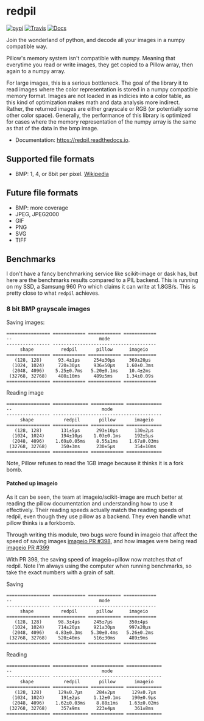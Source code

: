 # redpil

[![pypi](https://img.shields.io/pypi/v/redpil.svg)](https://pypi.python.org/pypi/redpil)
[![Travis](https://img.shields.io/travis/hmaarrfk/redpil.svg)](https://travis-ci.org/hmaarrfk/redpil)
[![Docs](https://readthedocs.org/projects/redpil/badge/?version=latest)](https://redpil.readthedocs.io/en/latest/?badge=latest)


Join the wonderland of python, and decode all your images in a numpy compatible way.

Pillow's memory system isn't compatible with numpy. Meaning that everytime you
read or write images, they get copied to a Pillow array, then again to a numpy
array.

For large images, this is a serious bottleneck. The goal of the library
it to read images where the color representation is stored in a numpy compatible
memory format. Images are not loaded in as indicies into a color table, as this
kind of optimization makes math and data analysis more indirect. Rather,
the returned images are either grayscale or RGB (or potentially some other color
space). Generally, the performance of this
library is optimized for cases where the memory representation of the numpy
array is the same as that of the data in the bmp image.

* Documentation: https://redpil.readthedocs.io.

## Supported file formats

* BMP: 1, 4, or 8bit per pixel. [Wikipedia](https://en.wikipedia.org/wiki/BMP_file_format)

## Future file formats

* BMP: more coverage
* JPEG, JPEG2000
* GIF
* PNG
* SVG
* TIFF

## Benchmarks

I don't have a fancy benchmarking service like scikit-image or dask has, but
here are the benchmarks results compared to a PIL backend. This is running
on my SSD, a Samsung 960 Pro which claims it can write at 1.8GB/s. This is
pretty close to what `redpil` achieves.


### 8 bit BMP grayscale images

Saving images:
```
================ ============ ============ ============
--                                mode                 
---------------- --------------------------------------
     shape          redpil       pillow      imageio   
================ ============ ============ ============
   (128, 128)      93.4±1μs     254±30μs     369±20μs  
  (1024, 1024)     720±30μs     936±50μs    1.60±0.3ms
  (2048, 4096)    5.25±0.7ms   5.20±0.1ms    10.4±2ms  
 (32768, 32768)    480±10ms     489±5ms     1.34±0.09s
================ ============ ============ ============
```

Reading image
```
================ ============= ============ =============
--                                 mode                  
---------------- ----------------------------------------
     shape           redpil       pillow       imageio   
================ ============= ============ =============
   (128, 128)       131±5μs      293±10μs      130±2μs   
  (1024, 1024)      194±10μs    1.03±0.1ms     192±5μs   
  (2048, 4096)    1.69±0.05ms    8.55±1ms    1.67±0.03ms
 (32768, 32768)     350±3ms      230±5μs       354±10ms  
================ ============= ============ =============
```

Note, Pillow refuses to read the 1GB image because it thinks it is a fork bomb.

#### Patched up imageio

As it can be seen, the team at imageio/scikit-image are much better at reading
the pillow documentation and understanding how to use it effectively. Their
reading speeds actually match the reading speeds of redpil, even though they
use pillow as a backend. They even handle what pillow thinks is a forkbomb.

Through writing this module, two bugs were found in imageio that affect
the speed of saving images [imageio PR #398](
https://github.com/imageio/imageio/pull/398), and how images were being read
[imageio PR #399](
https://github.com/imageio/imageio/pull/399#issuecomment-433992314)

With PR 398, the saving speed of imageio+pillow now matches that of redpil.
Note I'm always using the computer when running benchmarks, so take the exact
numbers with a grain of salt.

Saving
```
================ ============ ============ ============
--                                mode                 
---------------- --------------------------------------
     shape          redpil       pillow      imageio   
================ ============ ============ ============
   (128, 128)      98.3±4μs     245±7μs      350±4μs   
  (1024, 1024)     714±20μs     921±30μs     997±20μs  
  (2048, 4096)    4.83±0.3ms   5.30±0.4ms   5.26±0.2ms
 (32768, 32768)    520±40ms     516±30ms     489±9ms   
================ ============ ============ ============
```

Reading
```
================ ============= ============ =============
--                                 mode                  
---------------- ----------------------------------------
     shape           redpil       pillow       imageio   
================ ============= ============ =============
   (128, 128)      129±0.7μs     284±2μs      129±0.7μs  
  (1024, 1024)      191±2μs     1.12±0.1ms    190±0.9μs  
  (2048, 4096)    1.62±0.03ms    8.88±1ms    1.63±0.02ms
 (32768, 32768)     357±9ms      223±4μs       361±8ms   
================ ============= ============ =============
```
